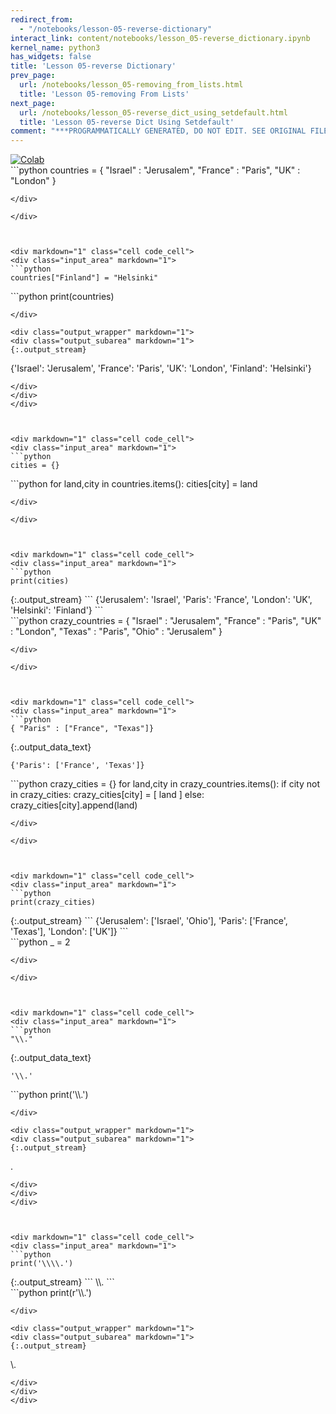 ```yaml
---
redirect_from:
  - "/notebooks/lesson-05-reverse-dictionary"
interact_link: content/notebooks/lesson_05-reverse_dictionary.ipynb
kernel_name: python3
has_widgets: false
title: 'Lesson 05-reverse Dictionary'
prev_page:
  url: /notebooks/lesson_05-removing_from_lists.html
  title: 'Lesson 05-removing From Lists'
next_page:
  url: /notebooks/lesson_05-reverse_dict_using_setdefault.html
  title: 'Lesson 05-reverse Dict Using Setdefault'
comment: "***PROGRAMMATICALLY GENERATED, DO NOT EDIT. SEE ORIGINAL FILES IN /content***"
---
```

<a href="https://colab.research.google.com/github/aviadr1/learn-python/blob/master/live%20class%20demonstrations/lesson%2005%20-%20reverse%20dictionary.ipynb" target="_blank">
<img src="https://colab.research.google.com/assets/colab-badge.svg" 
     title="Open this file in Google Colab" alt="Colab"/>
</a>




<div markdown="1" class="cell code_cell">
<div class="input_area" markdown="1">
```python
countries = {
    "Israel" : "Jerusalem",
    "France" : "Paris",
    "UK" : "London"
}

```
</div>

</div>



<div markdown="1" class="cell code_cell">
<div class="input_area" markdown="1">
```python
countries["Finland"] = "Helsinki"

```
</div>

</div>



<div markdown="1" class="cell code_cell">
<div class="input_area" markdown="1">
```python
print(countries)

```
</div>

<div class="output_wrapper" markdown="1">
<div class="output_subarea" markdown="1">
{:.output_stream}
```
{'Israel': 'Jerusalem', 'France': 'Paris', 'UK': 'London', 'Finland': 'Helsinki'}
```
</div>
</div>
</div>



<div markdown="1" class="cell code_cell">
<div class="input_area" markdown="1">
```python
cities = {}

```
</div>

</div>



<div markdown="1" class="cell code_cell">
<div class="input_area" markdown="1">
```python
for land,city in countries.items():
    cities[city] = land

```
</div>

</div>



<div markdown="1" class="cell code_cell">
<div class="input_area" markdown="1">
```python
print(cities)

```
</div>

<div class="output_wrapper" markdown="1">
<div class="output_subarea" markdown="1">
{:.output_stream}
```
{'Jerusalem': 'Israel', 'Paris': 'France', 'London': 'UK', 'Helsinki': 'Finland'}
```
</div>
</div>
</div>



<div markdown="1" class="cell code_cell">
<div class="input_area" markdown="1">
```python
crazy_countries = {
    "Israel" : "Jerusalem",
    "France" : "Paris",
    "UK" : "London",
    "Texas" : "Paris",
    "Ohio" : "Jerusalem"
}

```
</div>

</div>



<div markdown="1" class="cell code_cell">
<div class="input_area" markdown="1">
```python
{ "Paris" : ["France", "Texas"]}

```
</div>

<div class="output_wrapper" markdown="1">
<div class="output_subarea" markdown="1">


{:.output_data_text}
```
{'Paris': ['France', 'Texas']}
```


</div>
</div>
</div>



<div markdown="1" class="cell code_cell">
<div class="input_area" markdown="1">
```python
crazy_cities = {}
for land,city in crazy_countries.items():
    if city not in crazy_cities:
        crazy_cities[city] = [ land ]
    else:
        crazy_cities[city].append(land)
        

```
</div>

</div>



<div markdown="1" class="cell code_cell">
<div class="input_area" markdown="1">
```python
print(crazy_cities)

```
</div>

<div class="output_wrapper" markdown="1">
<div class="output_subarea" markdown="1">
{:.output_stream}
```
{'Jerusalem': ['Israel', 'Ohio'], 'Paris': ['France', 'Texas'], 'London': ['UK']}
```
</div>
</div>
</div>



<div markdown="1" class="cell code_cell">
<div class="input_area" markdown="1">
```python
_ = 2

```
</div>

</div>



<div markdown="1" class="cell code_cell">
<div class="input_area" markdown="1">
```python
"\\."

```
</div>

<div class="output_wrapper" markdown="1">
<div class="output_subarea" markdown="1">


{:.output_data_text}
```
'\\.'
```


</div>
</div>
</div>



<div markdown="1" class="cell code_cell">
<div class="input_area" markdown="1">
```python
print('\\.')

```
</div>

<div class="output_wrapper" markdown="1">
<div class="output_subarea" markdown="1">
{:.output_stream}
```
\.
```
</div>
</div>
</div>



<div markdown="1" class="cell code_cell">
<div class="input_area" markdown="1">
```python
print('\\\\.')

```
</div>

<div class="output_wrapper" markdown="1">
<div class="output_subarea" markdown="1">
{:.output_stream}
```
\\.
```
</div>
</div>
</div>



<div markdown="1" class="cell code_cell">
<div class="input_area" markdown="1">
```python
print(r'\\.')

```
</div>

<div class="output_wrapper" markdown="1">
<div class="output_subarea" markdown="1">
{:.output_stream}
```
\\.
```
</div>
</div>
</div>

